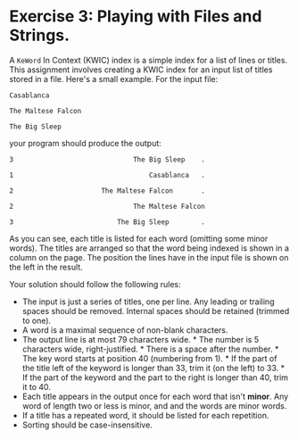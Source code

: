# Exercise 3: Playing with Files and Strings.

A `KeWord` In Context (KWIC) index is a simple index for a list of lines or titles. This assignment involves creating a KWIC index for an input list of titles stored in a file. Here's a small example. For the input file:

    Casablanca

    The Maltese Falcon

    The Big Sleep

your program should produce the output:

    3                              The Big Sleep    .

    1                                  Casablanca   .

    2                      The Maltese Falcon       .

    2                              The Maltese Falcon

    3                          The Big Sleep        .

As you can see, each title is listed for each word (omitting some minor words). The titles are arranged so that the word being indexed is shown in a column on the page. The position the lines have in the input file is shown on the left in the result.

Your solution should follow the following rules:

*    The input is just a series of titles, one per line. Any leading or trailing spaces should be removed. Internal spaces should be retained (trimmed to one).
*    A word is a maximal sequence of non-blank characters.
*    The output line is at most 79 characters wide.
    * The number is 5 characters wide, right-justified.
    * There is a space after the number.
    * The key word starts at position 40 (numbering from 1).
    *   If the part of the title left of the keyword is longer than 33, trim it (on the left) to 33.
    *   If the part of the keyword and the part to the right is longer than 40, trim it to 40.
*    Each title appears in the output once for each word that isn't **minor**. Any word of length two or less is minor, and and the words are minor words.
*    If a title has a repeated word, it should be listed for each repetition.
*    Sorting should be case-insensitive.
